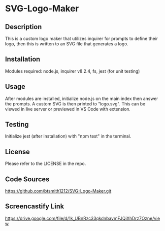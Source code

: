 # SVG-Logo-Maker


## Description

This is a custom logo maker that utilizes inquirer for prompts to define their logo, then this is written to an SVG file that generates a logo.

## Installation

Modules required: node.js, inquirer v8.2.4, fs, jest (for unit testing)

## Usage

After modules are installed, initialize node.js on the main index then answer the prompts. A custom SVG is then printed to "logo.svg". This can be viewed in live server or previewed in VS Code with extension.

## Testing

Initialize jest (after installation) with "npm test" in the terminal.

## License

Please refer to the LICENSE in the repo.

## Code Sources

https://github.com/btsmith1212/SVG-Logo-Maker.git

## Screencastify Link

https://drive.google.com/file/d/1k_UBnRzc33qkdnbavmFJQiXhDrz7Ozne/view
